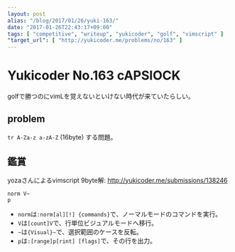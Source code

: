 ```yaml
---
layout: post
alias: "/blog/2017/01/26/yuki-163/"
date: "2017-01-26T22:43:17+09:00"
tags: [ "competitive", "writeup", "yukicoder", "golf", "vimscript" ]
"target_url": [ "http://yukicoder.me/problems/no/163" ]
---
```


# Yukicoder No.163 cAPSlOCK

golfで勝つのにvimLを覚えないといけない時代が来ていたらしい。

## problem

`tr A-Za-z a-zA-Z` ($16$byte) する問題。

## 鑑賞

yozaさんによるvimscript $9$byte解: <http://yukicoder.me/submissions/138246>

``` vim
norm V~
p
```

-   `norm`は`:norm[al][!] {commands}`で、ノーマルモードのコマンドを実行。
-   `V`は`[count]V`で、行単位ビジュアルモードへ移行。
-   `~`は`{Visual}~`で、選択範囲のケースを反転。
-   `p`は`:[range]p[rint] [flags]`で、その行を出力。
